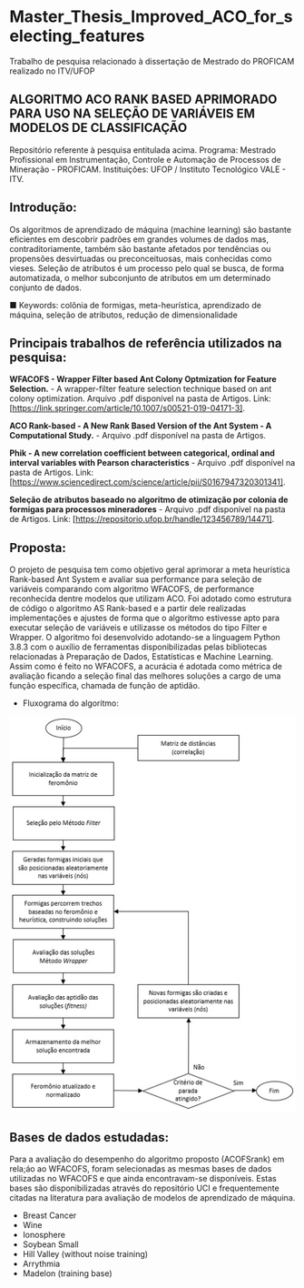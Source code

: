 # Master_Thesis_Improved_ACO_for_selecting_features
 Trabalho de pesquisa relacionado à dissertação de Mestrado do PROFICAM realizado no ITV/UFOP

## ALGORITMO ACO RANK BASED APRIMORADO PARA USO NA SELEÇÃO DE VARIÁVEIS EM MODELOS DE CLASSIFICAÇÃO

Repositório referente à pesquisa entitulada acima. Programa: Mestrado Profissional em Instrumentação, Controle e Automação de Processos de Mineração - PROFICAM. Instituições: UFOP / Instituto Tecnológico VALE - ITV.


## Introdução:

Os algoritmos de aprendizado de máquina (machine learning) são bastante eficientes em descobrir padrões em grandes volumes de dados mas, contraditoriamente, também são bastante afetados por tendências ou propensões desvirtuadas ou preconceituosas, mais conhecidas como vieses. Seleção de atributos é um processo pelo qual se busca, de forma automatizada, o melhor subconjunto de atributos em um determinado conjunto de dados.

■ Keywords: colônia de formigas, meta-heurística, aprendizado de máquina, seleção de atributos, redução de dimensionalidade

## Principais trabalhos de referência utilizados na pesquisa:

**WFACOFS - Wrapper Filter based Ant Colony Optmization for Feature Selection.** - A wrapper-filter feature selection technique based on ant colony optimization. Arquivo .pdf disponível na pasta de Artigos. Link: [https://link.springer.com/article/10.1007/s00521-019-04171-3].

**ACO Rank-based - A New Rank Based Version of the Ant System - A Computational Study.** - Arquivo .pdf disponível na pasta de Artigos.

**Phik - A new correlation coefficient between categorical, ordinal and interval variables with Pearson characteristics** - Arquivo .pdf disponível na pasta de Artigos. Link: [https://www.sciencedirect.com/science/article/pii/S0167947320301341].

**Seleção de atributos baseado no algoritmo de otimização por colonia de formigas para processos mineradores** - Arquivo .pdf disponível na pasta de Artigos. Link: [https://repositorio.ufop.br/handle/123456789/14471].


## Proposta:

O projeto de pesquisa tem como objetivo geral aprimorar a meta heurística Rank-based Ant System e avaliar sua performance para seleção de variáveis comparando com algoritmo WFACOFS, de performance reconhecida dentre modelos que utilizam ACO. Foi adotado como estrutura de código o algoritmo AS Rank-based e a partir dele realizadas implementações e ajustes de forma que o algoritmo estivesse apto para executar seleção de variáveis e utilizasse os métodos do tipo Filter e Wrapper. O algoritmo foi desenvolvido adotando-se a linguagem Python 3.8.3 com o auxílio de ferramentas disponibilizadas pelas bibliotecas relacionadas à Preparação de Dados, Estatísticas e Machine Learning. Assim como é feito no WFACOFS, a acurácia é adotada como métrica de avaliação ficando a seleção final das melhores soluções a cargo de uma função específica, chamada de função de aptidão.

- Fluxograma do algoritmo:

![Fluxograma](img/Fluxo.jpg)


## Bases de dados estudadas:

Para a avaliação do desempenho do algoritmo proposto (ACOFSrank)  em rela;áo ao WFACOFS, foram selecionadas as mesmas bases de dados utilizadas no WFACOFS e que ainda encontravam-se
disponíveis. Estas bases são disponibilizadas através do repositório UCI e frequentemente citadas na literatura para avaliação de modelos de aprendizado de máquina.

- Breast Cancer
- Wine
- Ionosphere
- Soybean Small
- Hill Valley (without noise training)
- Arrythmia
- Madelon (training base)














